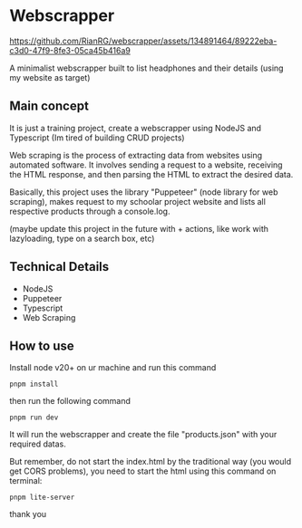 # Webscrapper

https://github.com/RianRG/webscrapper/assets/134891464/89222eba-c3d0-47f9-8fe3-05ca45b416a9

A minimalist webscrapper built to list headphones and their details (using my website as target)

## Main concept
It is just a training project, create a webscrapper using NodeJS and Typescript (Im tired of building CRUD projects)

Web scraping is the process of extracting data from websites using automated software. It involves sending a request to a website, receiving the HTML response, and then parsing the HTML to extract the desired data.

Basically, this project uses the library "Puppeteer" (node library for web scraping), makes request to my schoolar project website and lists all respective products through a console.log.

(maybe update this project in the future with + actions, like work with lazyloading, type on a search box, etc)
## Technical Details

* NodeJS
* Puppeteer
* Typescript
* Web Scraping

## How to use
Install node v20+ on ur machine and run this command
```
pnpm install 
```
then run the following command
```
pnpm run dev
```

It will run the webscrapper and create the file "products.json" with your required datas.

But remember, do not start the index.html by the traditional way (you would get CORS problems), you need to start the html using this command on terminal:

```
pnpm lite-server
```

thank you
